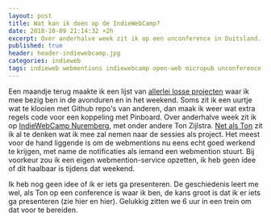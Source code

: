 ```yaml
---
layout: post
title: Wat kan ik doen op de IndieWebCamp?
date: 2018-10-09 21:14:32 +2h
excerpt: Over anderhalve week zit ik op een unconference in Duitsland. Wat zal ik daar eens gaan doen?
published: true
header: header-indiewebcamp.jpg
categories: indieweb
tags: indieweb webmentions indiewebcamp open-web micropub unconference
---
```

Een maandje terug maakte ik een lijst van [allerlei losse projecten](/sideprojects/) waar ik mee bezig ben in de avonduren en in het weekend. Soms zit ik een uurtje wat te klooien met Github repo's van anderen, dan maak ik weer wat extra regels code voor een koppeling met Pinboard. Over anderhalve week zit ik op [IndieWebCamp Nuremberg](https://indieweb.org/2018/Nuremberg), met onder andere Ton Zijlstra. [Net als Ton](https://www.zylstra.org/blog/2018/10/indiewebcamp-nuremberg-prep/) zit ik al te denken wat ik mee zal nemen naar de sessies als project. Het meest voor de hand liggende is om de webmentions nu eens echt goed werkend te krijgen, met name de notificaties als iemand een webmention stuurt. Bij voorkeur zou ik een eigen webmention-service opzetten, ik heb geen idee of dit haalbaar is tijdens dat weekend. 

Ik heb nog geen idee of ik er iets ga presenteren. De geschiedenis leert me wel, als Ton op een conference is waar ik ben, de kans groot is dat ik er iets ga presenteren (zie hier en hier). Gelukkig zitten we 6 uur in een trein om dat voor te bereiden. 
